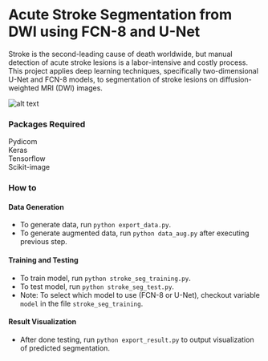 # Acute Stroke Segmentation from DWI using FCN-8 and U-Net
Stroke is the second-leading cause of death worldwide, but manual detection of acute stroke lesions is a labor-intensive and costly process. This project applies deep learning techniques, specifically two-dimensional U-Net and FCN-8 models, to segmentation of stroke lesions on diffusion-weighted MRI (DWI) images. 

![alt text](https://github.com/leonxu0910/DWIStrokeSegmentation/blob/master/img/sample_img.png)  

### Packages Required
Pydicom  
Keras  
Tensorflow  
Scikit-image

### How to
#### Data Generation
* To generate data, run ```python export_data.py```.  
* To generate augmented data, run ```python data_aug.py``` after executing previous step.  

#### Training and Testing
* To train model, run ```python stroke_seg_training.py```.
* To test model, run ```python stroke_seg_test.py```.
* Note: To select which model to use (FCN-8 or U-Net), checkout variable ```model``` in the file ```stroke_seg_training```. 

#### Result Visualization
* After done testing, run ```python export_result.py``` to output visualization of predicted segmentation. 
